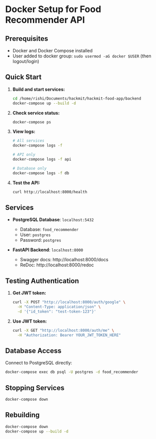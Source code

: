 # Docker Setup for Food Recommender API

## Prerequisites
- Docker and Docker Compose installed
- User added to docker group: `sudo usermod -aG docker $USER` (then logout/login)

## Quick Start

1. **Build and start services:**
   ```bash
   cd /home/rishi/Documents/hackmit/hackmit-food-app/backend
   docker-compose up --build -d
   ```

2. **Check service status:**
   ```bash
   docker-compose ps
   ```

3. **View logs:**
   ```bash
   # All services
   docker-compose logs -f
   
   # API only
   docker-compose logs -f api
   
   # Database only
   docker-compose logs -f db
   ```

4. **Test the API:**
   ```bash
   curl http://localhost:8000/health
   ```

## Services

- **PostgreSQL Database**: `localhost:5432`
  - Database: `food_recommender`
  - User: `postgres`
  - Password: `postgres`

- **FastAPI Backend**: `localhost:8000`
  - Swagger docs: http://localhost:8000/docs
  - ReDoc: http://localhost:8000/redoc

## Testing Authentication

1. **Get JWT token:**
   ```bash
   curl -X POST "http://localhost:8000/auth/google" \
     -H "Content-Type: application/json" \
     -d '{"id_token": "test-token-123"}'
   ```

2. **Use JWT token:**
   ```bash
   curl -X GET "http://localhost:8000/auth/me" \
     -H "Authorization: Bearer YOUR_JWT_TOKEN_HERE"
   ```

## Database Access

Connect to PostgreSQL directly:
```bash
docker-compose exec db psql -U postgres -d food_recommender
```

## Stopping Services

```bash
docker-compose down
```

## Rebuilding

```bash
docker-compose down
docker-compose up --build -d
```

